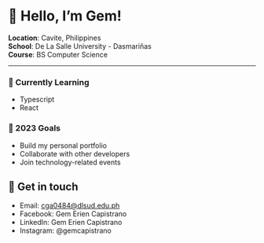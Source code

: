 # 👋 Hello, I’m Gem!
**Location**: Cavite, Philippines <br>
**School**: De La Salle University - Dasmariñas <br>
**Course**: BS Computer Science

---

### 🌱 Currently Learning

- Typescript
- React 

### 🥅 2023 Goals

- Build my personal portfolio
- Collaborate with other developers
- Join technology-related events

## 📲 Get in touch

- Email: cga0484@dlsud.edu.ph
- Facebook: Gem Erien Capistrano
- LinkedIn: Gem Erien Capistrano
- Instagram: @gemcapistrano
